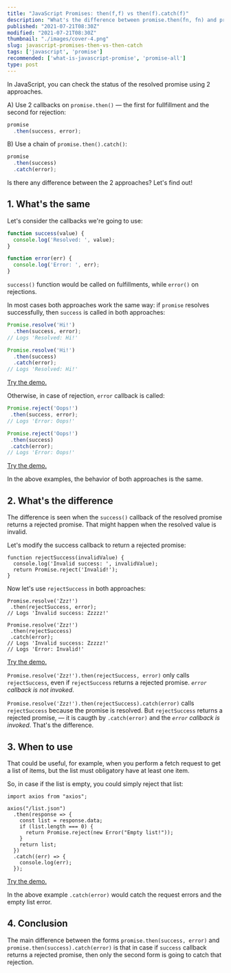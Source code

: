 ```yaml
---
title: "JavaScript Promises: then(f,f) vs then(f).catch(f)"
description: "What's the difference between promise.then(fn, fn) and promise.then(fn).catch(fn) when using JavaScript promises?"
published: "2021-07-21T08:30Z"
modified: "2021-07-21T08:30Z"
thumbnail: "./images/cover-4.png"
slug: javascript-promises-then-vs-then-catch
tags: ['javascript', 'promise']
recommended: ['what-is-javascript-promise', 'promise-all']
type: post
---
```


In JavaScript, you can check the status of the resolved promise using 2 approaches.  

A) Use 2 callbacks on `promise.then()` &mdash; the first for fullfillment and the second for rejection:

```javascript
promise
  .then(success, error);
```

B) Use a chain of `promise.then().catch()`:

```javascript
promise
  .then(success)
  .catch(error);
```

Is there any difference between the 2 approaches? Let's find out!

## 1. What's the same

Let's consider the callbacks we're going to use:

```javascript
function success(value) {
  console.log('Resolved: ', value);
}

function error(err) {
  console.log('Error: ', err);
}
```

`success()` function would be called on fulfillments, while `error()` on rejections.  

In most cases both approaches work the same way: if `promise` resolves successfully, then `success` is called in both approaches:

```javascript
Promise.resolve('Hi!')
  .then(success, error);
// Logs 'Resolved: Hi!'

Promise.resolve('Hi!')
  .then(success)
  .catch(error);
// Logs 'Resolved: Hi!'
```

[Try the demo.](https://codesandbox.io/s/youthful-satoshi-wh7el?file=/src/index.js)

 Otherwise, in case of rejection, `error` callback is called:

 ```javascript
Promise.reject('Oops!')
  .then(success, error);
// Logs 'Error: Oops!'

Promise.reject('Oops!')
  .then(success)
  .catch(error);
// Logs 'Error: Oops!'
```

[Try the demo.](https://codesandbox.io/s/priceless-surf-iyj8p?file=/src/index.js)

In the above examples, the behavior of both approaches is the same.  

## 2. What's the difference

The difference is seen when the `success()` callback of the resolved promise returns a rejected promise. That might happen when the resolved value is invalid.  

Let's modify the success callback to return a rejected promise:

```javascript{3}
function rejectSuccess(invalidValue) {
  console.log('Invalid success: ', invalidValue);
  return Promise.reject('Invalid!');
}
```

Now let's use `rejectSuccess` in both approaches:

 ```javascript{9}
Promise.resolve('Zzz!')
  .then(rejectSuccess, error);
// Logs 'Invalid success: Zzzzz!'

Promise.resolve('Zzz!')
  .then(rejectSuccess)
  .catch(error);
// Logs 'Invalid success: Zzzzz!'
// Logs 'Error: Invalid!'
```

[Try the demo.](https://codesandbox.io/s/elated-snowflake-y174u?file=/src/index.js)

`Promise.resolve('Zzz!').then(rejectSuccess, error)` only calls `rejectSuccess`, even if `rejectSuccess` returns a rejected promise. *`error` callback is not invoked*.  

`Promise.resolve('Zzz!').then(rejectSuccess).catch(error)` calls `rejectSuccess` because the promise is resolved. But `rejectSuccess` returns a rejected promise, &mdash; it is caugth by `.catch(error)` and the *`error` callback is invoked*. That's the difference.  

## 3. When to use

That could be useful, for example, when you perform a fetch request to get a list of items, but the list must obligatory have at least one item.  

So, in case if the list is empty, you could simply reject that list:

```javascript{3-5}
import axios from "axios";

axios("/list.json")
  .then(response => {
    const list = response.data;
    if (list.length === 0) {
      return Promise.reject(new Error("Empty list!"));
    }
    return list;
  })
  .catch((err) => {
    console.log(err);
  });
```

[Try the demo.](https://codesandbox.io/s/epic-breeze-m186p?file=/src/index.js)

In the above example `.catch(error)` would catch the request errors and the empty list error.  

## 4. Conclusion

The main difference between the forms `promise.then(success, error)` and `promise.then(success).catch(error)` is that in case if `success` callback returns a rejected promise, then only the second form is going to catch that rejection.  